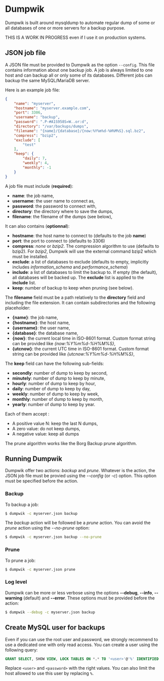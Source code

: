 # Dumpwik

Dumpwik is built around mysqldump to automate regular dump of some or all databases of one or more servers for a backup purpose.

THIS IS A WORK IN PROGRESS even if I use it on production systems.


## JSON job file

A JSON file must be provided to Dumpwik as the option `--config`. This file contains information about one backup job. A job is always limited to one host and can backup all or only some of its databases. Different jobs can backup the same MySQL/MariaDB server.

Here is an example job file:
```json
{
    "name": "myserver",
    "hostname": "myserver.example.com",
    "port": 3306,
    "username": "backup",
    "password": ".P-#A1S958S=W..or:d",
    "directory": "/var/backups/dumps",
    "filename": "{name}/{database}/{now:%Y%m%d-%H%M%S}.sql.bz2",
    "compress": "bzip2",
    "exclude": [
        "test"
    ],
    "keep": {
        "daily": 7,
        "weekly": 4,
        "monthly": -1
    }
}
```

A job file must include (**required**):
* **name**: the job name,
* **username**: the user name to connect as,
* **password**: the password to connect with,
* **directory**: the directory where to save the dumps,
* **filename**: the filename of the dumps (see below),

It can also contains (**optionnal**):
* **hostname**: the host name to connect to (defaults to the job **name**)
* **port**: the port to connect to (defaults to 3306)
* **compress**: *none* or *bzip2*. The compression algorithm to use (defaults to bzip2). For *bzip2*, Dumpwik will use the external command bzip2 which must be installed.
* **exclude**: a list of databases to exclude (defaults to empty, implicitly includes *information_schema* and *performance_schema*)
* **include**: a list of databases to limit the backup to. If empty (the default), all databases will be backed up. The **exclude** list is applied to the **include** list.
* **keep**: number of backup to keep when pruning (see below).

The **filename** field must be a path relatively to the **directory** field and including the file extension. It can contain subdirectories and the following placeholder:
* **{name}**: the job name,
* **{hostname}**: the host name,
* **{username}**: the user name,
* **{database}**: the database name,
* **{now}**: the current local time in ISO-8601 format. Custom format string can be provided like *{now:%Y%m%d-%H%M%S}*,
* **{utcnow}**: the current UTC time in ISO-8601 format. Custom format string can be provided like *{utcnow:%Y%m%d-%H%M%S}*,

The **keep** field can have the following sub-fields:
* **secondly**: number of dump to keep by second,
* **minutely**: number of dump to keep by minute,
* **hourly**: number of dump to keep by hour,
* **daily**: number of dump to keep by day,
* **weekly**: number of dump to keep by week,
* **monthly**: number of dump to keep by month,
* **yearly**: number of dump to keep by year.

Each of them accept :
* A positive value N: keep the last N dumps,
* A zero value: do not keep dumps,
* A negative value: keep all dumps

The prune algorithm works like the Borg Backup prune algorithm.


## Running Dumpwik

Dumpwik offer two actions: *backup* and *prune*. Whatever is the action, the JSON job file must be provied using the *--config* (or *-c*) option. This option must be specified before the action.

### Backup

To backup a job:
```bash
$ dumpwik -c myserver.json backup
```

The *backup* action will be followed be a *prune* action. You can avoid the *prune* action using the *--no-prune* option:
```bash
$ dumpwik -c myserver.json backup --no-prune
```


### Prune

To prune a job:
```bash
$ dumpwik -c myserver.json prune
```


### Log level

Dumpwik can be more or less verbose using the options **--debug**, **--info**, **--warning** (default) and **--error**. These options must be provided before the action:
```bash
$ dumpwik --debug -c myserver.json backup
```

## Create MySQL user for backups

Even if you can use the root user and password, we strongly recommend to use a dedicated one with only read access. You can create a user using the following query:
```sql
GRANT SELECT, SHOW VIEW, LOCK TABLES ON *.* TO '<user>'@'%' IDENTIFIED BY '<password>';
```

Replace `<user>` and `<password>` with the right values. You can also limit the host allowed to use this user by replacing `%`.
